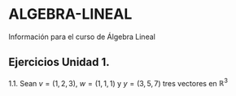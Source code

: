 # ALGEBRA-LINEAL
Información para el curso de Álgebra Lineal

## Ejercicios Unidad 1.

1.1. Sean $v=(1,2,3)$, $w=(1,1,1)$ y $y=(3,5,7)$ tres vectores en $\mathbb{R}^3$


